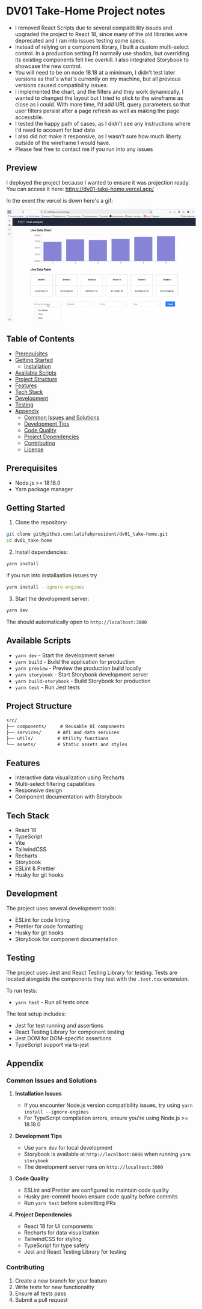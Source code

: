 # DV01 Take-Home Project notes

- I removed React Scripts due to several compatibility issues and upgraded the project to React 18, since many of the old libraries were deprecated and I ran into issues testing some specs.
- Instead of relying on a component library, I built a custom multi-select control. In a production setting I’d normally use shadcn, but overriding its existing components felt like overkill. I also integrated Storybook to showcase the new control.
- You will need to be on node 18.18 at a minimum, I didn't test later versions as that's what's currently on my machine, but all previous versions caused compatibility issues.
- I implemented the chart, and the filters and they work dynamically. I wanted to changed the layout but I tried to stick to the wireframe as close as i could. With more time, I’d add URL query parameters so that user filters persist after a page refresh as well as making the page accessbile.
- I tested the happy path of cases, as I didn't see any instructions where I'd need to account for bad data
- I also did not make it responsive, as I wasn't sure how much liberty outside of the wireframe I would have.
- Please feel free to contact me if you run into any issues

## Preview

I deployed the project because I wanted to ensure it was projection ready. You can access it here: https://dv01-take-home.vercel.app/

In the event the vercel is down here's a gif:

![DV01 Project Demo](./src/assets/images/dv01-project.gif)

## Table of Contents

- [Prerequisites](#prerequisites)
- [Getting Started](#getting-started)
  - [Installation](#installation)
- [Available Scripts](#available-scripts)
- [Project Structure](#project-structure)
- [Features](#features)
- [Tech Stack](#tech-stack)
- [Development](#development)
- [Testing](#testing)
- [Appendix](#appendix)
  - [Common Issues and Solutions](#common-issues-and-solutions)
  - [Development Tips](#development-tips)
  - [Code Quality](#code-quality)
  - [Project Dependencies](#project-dependencies)
  - [Contributing](#contributing)
  - [License](#license)

## Prerequisites

- Node.js >= 18.18.0
- Yarn package manager

## Getting Started

1. Clone the repository:

```bash
git clone git@github.com:latifahpresident/dv01_take-home.git
cd dv01_take-home
```

2. Install dependencies:

```bash
yarn install
```

if you run into installaation issues try

```bash
yarn install --ignore-engines
```

3. Start the development server:

```bash
yarn dev
```

The should automatically open to `http://localhost:3000`

## Available Scripts

- `yarn dev` - Start the development server
- `yarn build` - Build the application for production
- `yarn preview` - Preview the production build locally
- `yarn storybook` - Start Storybook development server
- `yarn build-storybook` - Build Storybook for production
- `yarn test` - Run Jest tests

## Project Structure

```
src/
├── components/     # Reusable UI components
├── services/      # API and data services
├── utils/         # Utility functions
└── assets/        # Static assets and styles
```

## Features

- Interactive data visualization using Recharts
- Multi-select filtering capabilities
- Responsive design
- Component documentation with Storybook

## Tech Stack

- React 18
- TypeScript
- Vite
- TailwindCSS
- Recharts
- Storybook
- ESLint & Prettier
- Husky for git hooks

## Development

The project uses several development tools:

- ESLint for code linting
- Prettier for code formatting
- Husky for git hooks
- Storybook for component documentation

## Testing

The project uses Jest and React Testing Library for testing. Tests are located alongside the components they test with the `.test.tsx` extension.

To run tests:

- `yarn test` - Run all tests once

The test setup includes:

- Jest for test running and assertions
- React Testing Library for component testing
- Jest DOM for DOM-specific assertions
- TypeScript support via ts-jest

## Appendix

### Common Issues and Solutions

1. **Installation Issues**

   - If you encounter Node.js version compatibility issues, try using `yarn install --ignore-engines`
   - For TypeScript compilation errors, ensure you're using Node.js >= 18.18.0

2. **Development Tips**

   - Use `yarn dev` for local development
   - Storybook is available at `http://localhost:6006` when running `yarn storybook`
   - The development server runs on `http://localhost:3000`

3. **Code Quality**

   - ESLint and Prettier are configured to maintain code quality
   - Husky pre-commit hooks ensure code quality before commits
   - Run `yarn test` before submitting PRs

4. **Project Dependencies**
   - React 18 for UI components
   - Recharts for data visualization
   - TailwindCSS for styling
   - TypeScript for type safety
   - Jest and React Testing Library for testing

### Contributing

1. Create a new branch for your feature
2. Write tests for new functionality
3. Ensure all tests pass
4. Submit a pull request
